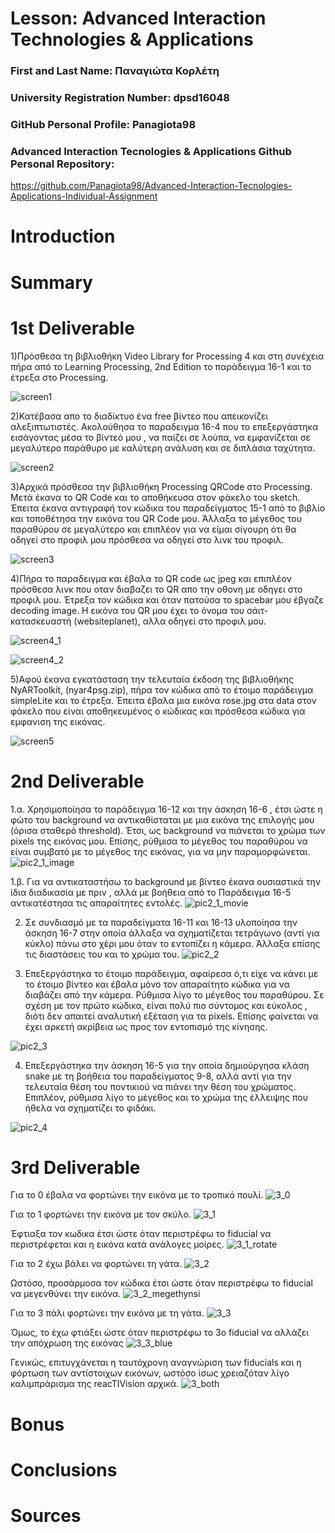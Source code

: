 # Lesson: Advanced Interaction Technologies & Applications

### First and Last Name: Παναγιώτα Κορλέτη
### University Registration Number: dpsd16048
### GitHub Personal Profile: Panagiota98
### Advanced Interaction Tecnologies & Applications Github Personal Repository:
https://github.com/Panagiota98/Advanced-Interaction-Tecnologies-Applications-Individual-Assignment

# Introduction

# Summary


# 1st Deliverable
1)Πρόσθεσα τη βιβλιοθήκη Video Library for Processing 4 και στη συνέχεια πήρα από το Learning Processing, 2nd Edition το παράδειγμα 16-1 και το έτρεξα στο Processing.

![screen1](https://user-images.githubusercontent.com/115812145/200079970-c394e1f9-76e3-4183-8460-b67ed93ad255.PNG)

2)Κατέβασα απο το διαδίκτυο ένα free βίντεο που απεικονίζει αλεξιπτωτιστές. Ακολούθησα το παραδειγμα 16-4 που το επεξεργάστηκα εισάγοντας μέσα το βίντεό μου , να 
παίζει σε λούπα, να εμφανίζεται σε μεγαλύτερο παράθυρο με καλύτερη ανάλυση και σε διπλάσια ταχύτητα.

![screen2](https://user-images.githubusercontent.com/115812145/200079989-958ea0a8-2d8e-47d3-8676-29e3e197a022.PNG)

3)Αρχικά πρόσθεσα την βιβλιοθήκη Processing QRCode στο Processing. Μετά έκανα το QR Code και το αποθήκευσα στον φάκελο του sketch. Έπειτα έκανα αντιγραφή τον κώδικα του παραδείγματος 15-1 από το βιβλίο και τοποθέτησα την εικόνα του QR Code μου. Άλλαξα το μέγεθος του παραθύρου σε μεγαλύτερο και επιπλέον για να είμαι σίγουρη ότι θα οδηγεί στο προφιλ μου πρόσθεσα να οδηγεί στο λινκ του προφιλ.

![screen3](https://user-images.githubusercontent.com/115812145/200080000-add850f8-d393-4da6-9140-38189160fb99.PNG)

4)Πήρα το παραδειγμα και έβαλα το QR code ως jpeg και επιπλέον πρόσθεσα λινκ που οταν διαβαζει το QR απο την οθονη με οδηγει στο προφιλ μου. Έτρεξα τον κώδικα και όταν πατούσα το spacebar μου έβγαζε decoding image. Η εικόνα του QR μου έχει το όνομα του σάιτ-κατασκευαστή (websiteplanet), αλλα οδηγεί στο προφιλ μου.

![screen4_1](https://user-images.githubusercontent.com/115812145/200080007-7760c1b3-47bc-49a0-a243-dfd4fafe475a.PNG)

![screen4_2](https://user-images.githubusercontent.com/115812145/200080252-11629743-ca8b-4893-9898-e6414787bf03.PNG)

5)Αφού έκανα εγκατάσταση την τελευταία έκδοση της βιβλιοθήκης NyARToolkit, (nyar4psg.zip), πήρα τον κώδικα από το έτοιμο παράδειγμα simpleLite και το έτρεξα. Έπειτα έβαλα μια εικόνα rose.jpg στα data στον φάκελο που είναι αποθηκευμένος ο κώδικας και πρόσθεσα κώδικα για εμφανιση της εικόνας.

![screen5](https://user-images.githubusercontent.com/115812145/200080276-8e4487b1-a459-4f67-8eed-7bf7827a39e1.PNG)


# 2nd Deliverable
1.α. Χρησιμοποίησα το παράδειγμα 16-12 και την άσκηση 16-6 , έτσι ώστε η φώτο του background να αντικαθίσταται με μια εικόνα της επιλογής μου (όρισα σταθερό threshold). Έτσι, ως background να πιάνεται το χρώμα των pixels της εικόνας μου. Επίσης, ρύθμισα το μέγεθος του παραθύρου να είναι συμβατό με το μέγεθος της εικόνας, για να μην παραμορφώνεται. 
![pic2_1_image](https://user-images.githubusercontent.com/115812145/207975263-8a576f20-2fa6-4ad6-9de1-6e32ccbe2191.JPG)

1.β. Για να αντικαταστήσω το background  με βίντεο έκανα ουσιαστικά την ίδια διαδικασία με πριν , αλλά με βοήθεια από το Παράδειγμα 16-5 αντικατέστησα τις απαραίτητες εντολές. 
![pic2_1_movie](https://user-images.githubusercontent.com/115812145/207975328-488d988b-d6ee-4af9-8feb-d994d98c2a0c.JPG)

2. Σε συνδιασμό με τα παραδείγματα 16-11 και 16-13 υλοποίησα την άσκηση 16-7 στην οποία άλλαξα να σχηματίζεται τετράγωνο (αντί για κύκλο) πάνω στο χέρι μου όταν το εντοπίζει η κάμερα. Άλλαξα επίσης τις διαστάσεις του και το χρώμα του.
![pic2_2](https://user-images.githubusercontent.com/115812145/207976008-eec8e266-a68b-47ee-88c5-90ea966f0689.JPG)

 
3. Επεξεργάστηκα το έτοιμο παράδειγμα, αφαίρεσα ό,τι είχε να κάνει με το έτοιμο βίντεο και έβαλα μόνο τον απαραίτητο κώδικα για να διαβάζει από την κάμερα. Ρύθμισα λίγο το μέγεθος του παραθύρου.
Σε σχέση με τον πρώτο κώδικα, είναι πολύ πιο σύντομος και εύκολος , διότι δεν απαιτεί αναλυτική εξέταση για τα pixels. Επίσης φαίνεται να έχει αρκετή ακρίβεια ως προς τον εντοπισμό της κίνησης.

![pic2_3](https://user-images.githubusercontent.com/115812145/207975406-3e10181a-cae9-48f3-abc5-e9c859166859.JPG)

4. Επεξεργάστηκα την άσκηση 16-5 για την οποία δημιούργησα κλάση snake με τη βοήθεια του παραδείγματος 9-8, αλλά αντί για την τελευταία θέση του ποντικιού να πιάνει την θέση του χρώματος. Επιπλέον, ρύθμισα λίγο το μέγεθος και το χρώμα της έλλειψης που ήθελα να σχηματίζει το φιδάκι. 

![pic2_4](https://user-images.githubusercontent.com/115812145/208007783-e32d2adb-26e3-41a3-97a3-3955aa55fdcf.JPG)


# 3rd Deliverable 

Για το 0 έβαλα να φορτώνει την εικόνα με το τροπικό πουλί.
![3_0](https://user-images.githubusercontent.com/115812145/212372526-93e54af0-c0c5-40d4-9258-df962a1214c9.PNG)

Για το 1 φορτώνει την εικόνα με τον σκύλο.
![3_1](https://user-images.githubusercontent.com/115812145/212376123-fe774867-c8b9-497a-8e10-b549d420aa90.PNG)

Έφτιαξα τον κωδικα έτσι ώστε όταν περιστρέφω το fiducial να περιστρέφεται και η εικόνα κατά ανάλογες μοίρες.
![3_1_rotate](https://user-images.githubusercontent.com/115812145/212376159-600a6db9-5b52-4b71-94bb-dfc20258b66f.PNG)

Για το 2 έχω βάλει να φορτώνει τη γάτα.
![3_2](https://user-images.githubusercontent.com/115812145/212372652-d23ebf36-9062-436f-a96b-1a3cf7050a4d.PNG)

Ωστόσο, προσάρμοσα τον κώδικα έτσι ώστε όταν περιστρέφω το fiducial να μεγενθύνει την εικόνα.
![3_2_megethynsi](https://user-images.githubusercontent.com/115812145/212372676-849062c8-14ab-4d22-9c3d-0624c648b6be.PNG)

Για το 3 πάλι φορτώνει την εικόνα με τη γάτα.
![3_3](https://user-images.githubusercontent.com/115812145/212372760-cbed3101-8891-4065-b0bb-6bc3c476df97.PNG)

Όμως, το έχω φτιάξει ώστε όταν περιστρέφω το 3ο fiducial να αλλάζει την απόχρωση της εικόνας
![3_3_blue](https://user-images.githubusercontent.com/115812145/212372792-17209b47-6d01-4b25-bea7-d2367d9f3bc4.PNG)

Γενικώς, επιτυγχάνεται η ταυτόχρονη αναγνώριση των fiducials και η φόρτωση των αντίστοιχων εικόνων, ωστόσο ίσως χρειαζόταν λίγο καλιμπράρισμα της reacTIVision αρχικά.
![3_both](https://user-images.githubusercontent.com/115812145/212372835-6cc08f67-fa0c-4102-851e-f9c8f89069bf.PNG)




# Bonus 


# Conclusions


# Sources





